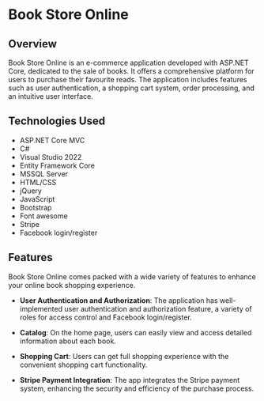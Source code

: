 # Book Store Online

## Overview

Book Store Online is an e-commerce application developed with ASP.NET Core, dedicated to the sale of books. It offers a comprehensive platform for users to purchase their favourite reads. The application includes features such as user authentication, a shopping cart system, order processing, and an intuitive user interface.

## Technologies Used

- ASP.NET Core MVC
- C#
- Visual Studio 2022
- Entity Framework Core
- MSSQL Server
- HTML/CSS
- jQuery
- JavaScript
- Bootstrap
- Font awesome
- Stripe
- Facebook login/register

## Features

Book Store Online comes packed with a wide variety of features to enhance your online book shopping experience.

- **User Authentication and Authorization**: The application has well-implemented user authentication and authorization feature, a variety of roles for access control and Facebook login/register.

- **Catalog**: On the home page, users can easily view and access detailed information about each book.

- **Shopping Cart**: Users can get full shopping experience with the convenient shopping cart functionality.

- **Stripe Payment Integration**: The app integrates the Stripe payment system, enhancing the security and efficiency of the purchase process.
